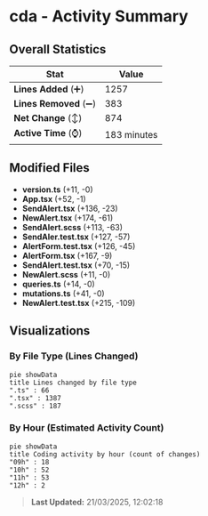 # cda - Activity Summary 

## Overall Statistics

| Stat                   | Value                                                             |
| ---------------------- | ----------------------------------------------------------------- |
| **Lines Added** (➕)   | 1257                                          |
| **Lines Removed** (➖) | 383                                        |
| **Net Change** (↕)    | 874                |
| **Active Time** (⌚)   | 183 minutes |


## Modified Files
- **version.ts** (+11, -0)
- **App.tsx** (+52, -1)
- **SendAlert.tsx** (+136, -23)
- **NewAlert.tsx** (+174, -61)
- **SendAlert.scss** (+113, -63)
- **SendAler.test.tsx** (+127, -57)
- **AlertForm.test.tsx** (+126, -45)
- **AlertForm.tsx** (+167, -9)
- **SendAlert.test.tsx** (+70, -15)
- **NewAlert.scss** (+11, -0)
- **queries.ts** (+14, -0)
- **mutations.ts** (+41, -0)
- **NewAlert.test.tsx** (+215, -109)

## Visualizations

### By File Type (Lines Changed)

```mermaid
pie showData
title Lines changed by file type
".ts" : 66
".tsx" : 1387
".scss" : 187
```

### By Hour (Estimated Activity Count)

```mermaid
pie showData
title Coding activity by hour (count of changes)
"09h" : 18
"10h" : 52
"11h" : 53
"12h" : 2
```


> **Last Updated:** 21/03/2025, 12:02:18